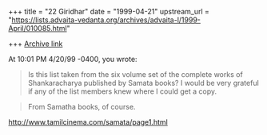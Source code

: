 +++
title = "22 Giridhar"
date = "1999-04-21"
upstream_url = "https://lists.advaita-vedanta.org/archives/advaita-l/1999-April/010085.html"

+++
[Archive link](https://lists.advaita-vedanta.org/archives/advaita-l/1999-April/010085.html)

At 10:01 PM 4/20/99 -0400, you wrote:

>Is this list taken from the six volume set of the complete works of
>Shankaracharya published by Samata books?  I would be very grateful if any
>of the list members knew where I could get a copy.

>From Samatha books, of course.


http://www.tamilcinema.com/samata/page1.html

